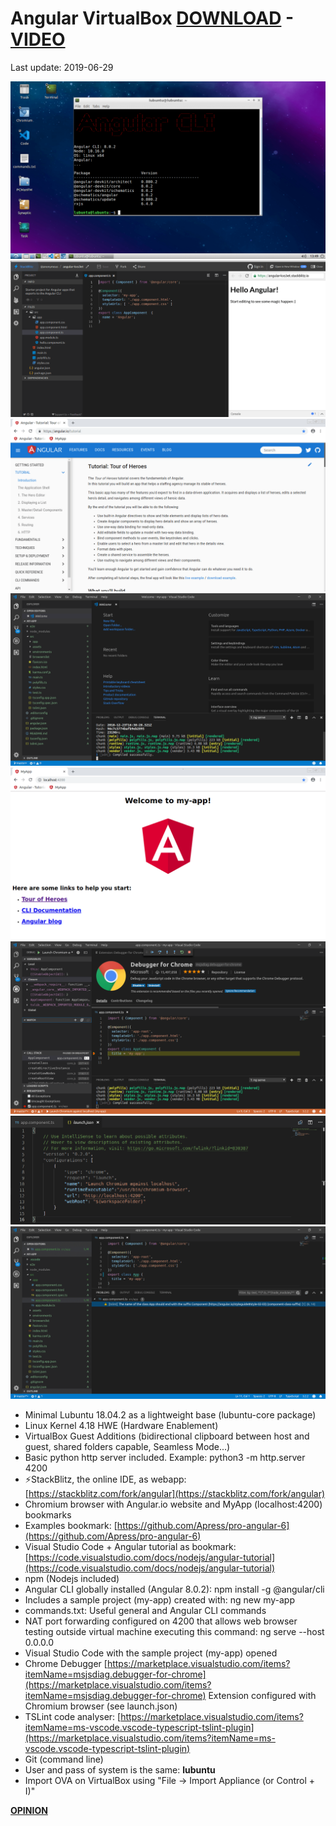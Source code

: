 # Angular VirtualBox [DOWNLOAD](https://github.com/Virtual-Machines/Angular-VirtualBox/releases/download/latest/Angular.ova) - [VIDEO](https://www.youtube.com/watch?v=aUdBecaOeno)

Last update: 2019-06-29

![Desktop](https://raw.githubusercontent.com/Virtual-Machines/Angular-VirtualBox/master/desktop.png)
![StackBlitz](https://raw.githubusercontent.com/Virtual-Machines/Angular-VirtualBox/master/StackBlitz.png)
![Angular](https://raw.githubusercontent.com/Virtual-Machines/Angular-VirtualBox/master/Angular.png)
![Visual Studio Code](https://raw.githubusercontent.com/Virtual-Machines/Angular-VirtualBox/master/code.png)
![MyApp](https://raw.githubusercontent.com/Virtual-Machines/Angular-VirtualBox/master/MyApp.png)
![Debugger](https://raw.githubusercontent.com/Virtual-Machines/Angular-VirtualBox/master/debugger.png)
![LaunchJSON](https://raw.githubusercontent.com/Virtual-Machines/Angular-VirtualBox/master/launchJSON.png)
![TSLint](https://raw.githubusercontent.com/Virtual-Machines/Angular-VirtualBox/master/TSLint.png)

- Minimal Lubuntu 18.04.2 as a lightweight base (lubuntu-core package)
- Linux Kernel 4.18 HWE (Hardware Enablement)
- VirtualBox Guest Additions (bidirectional clipboard between host and guest, shared folders capable, Seamless Mode...)
- Basic python http server included. Example: python3 -m http.server 4200
- ⚡StackBlitz, the online IDE, as webapp: [https://stackblitz.com/fork/angular](https://stackblitz.com/fork/angular)
- Chromium browser with Angular.io website and MyApp (localhost:4200) bookmarks
- Examples bookmark: [https://github.com/Apress/pro-angular-6](https://github.com/Apress/pro-angular-6)
- Visual Studio Code + Angular tutorial as bookmark: [https://code.visualstudio.com/docs/nodejs/angular-tutorial](https://code.visualstudio.com/docs/nodejs/angular-tutorial)
- npm (Nodejs included)
- Angular CLI globally installed (Angular 8.0.2): npm install -g @angular/cli
- Includes a sample project (my-app) created with: ng new my-app
- commands.txt: Useful general and Angular CLI commands
- NAT port forwarding configured on 4200 that allows web browser testing outside virtual machine executing this command:
ng serve --host 0.0.0.0
- Visual Studio Code with the sample project (my-app) opened
- Chrome Debugger [https://marketplace.visualstudio.com/items?itemName=msjsdiag.debugger-for-chrome](https://marketplace.visualstudio.com/items?itemName=msjsdiag.debugger-for-chrome) Extension configured with Chromium browser (see launch.json)
- TSLint code analyser: [https://marketplace.visualstudio.com/items?itemName=ms-vscode.vscode-typescript-tslint-plugin](https://marketplace.visualstudio.com/items?itemName=ms-vscode.vscode-typescript-tslint-plugin)
- Git (command line)
- User and pass of system is the same: **lubuntu**
- Import OVA on VirtualBox using "File -> Import Appliance (or Control + I)"

[**OPINION**](https://github.com/Virtual-Machines/Angular-VirtualBox/issues/1)
